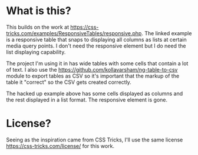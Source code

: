 # What is this?
This builds on the work at https://css-tricks.com/examples/ResponsiveTables/responsive.php. The linked example is a responsive table that snaps to displaying all columns as lists at certain media query points. I don't need the responsive element but I do need the list displaying capability.

The project I'm using it in has wide tables with some cells that contain a lot of text. I also use the https://github.com/kollavarsham/ng-table-to-csv module to export tables as CSV so it's important that the markup of the table it "correct" so the CSV gets created correctly.

The hacked up example above has some cells displayed as columns and the rest displayed in a list format. The responsive element is gone.

# License?
Seeing as the inspiration came from CSS Tricks, I'll use the same license https://css-tricks.com/license/ for this work.
